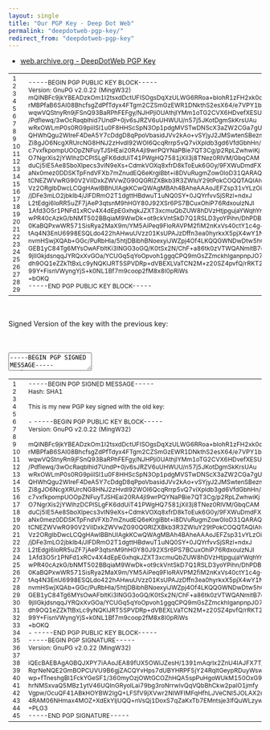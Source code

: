 ```yaml
---
layout: single
title: "Our PGP Key - Deep Dot Web"
permalink: "deepdotweb-pgp-key/"
redirect_from: "deepdotweb-pgp-key"
---
```



* [web.archive.org - DeepDotWeb PGP Key](https://web.archive.org/web/20190212015104/https://www.deepdotweb.com/our-pgp-key/)


<div class="crayon-main" style="">
<table class="crayon-table">
<tr class="crayon-row">
<td class="crayon-nums " data-settings="show">
<div class="crayon-nums-content" style="font-size: 12px !important; line-height: 15px !important;"><div class="crayon-num" data-line="crayon-5cbfd8f7e05b8939031947-1">1</div><div class="crayon-num crayon-striped-num" data-line="crayon-5cbfd8f7e05b8939031947-2">2</div><div class="crayon-num" data-line="crayon-5cbfd8f7e05b8939031947-3">3</div><div class="crayon-num crayon-striped-num" data-line="crayon-5cbfd8f7e05b8939031947-4">4</div><div class="crayon-num" data-line="crayon-5cbfd8f7e05b8939031947-5">5</div><div class="crayon-num crayon-striped-num" data-line="crayon-5cbfd8f7e05b8939031947-6">6</div><div class="crayon-num" data-line="crayon-5cbfd8f7e05b8939031947-7">7</div><div class="crayon-num crayon-striped-num" data-line="crayon-5cbfd8f7e05b8939031947-8">8</div><div class="crayon-num" data-line="crayon-5cbfd8f7e05b8939031947-9">9</div><div class="crayon-num crayon-striped-num" data-line="crayon-5cbfd8f7e05b8939031947-10">10</div><div class="crayon-num" data-line="crayon-5cbfd8f7e05b8939031947-11">11</div><div class="crayon-num crayon-striped-num" data-line="crayon-5cbfd8f7e05b8939031947-12">12</div><div class="crayon-num" data-line="crayon-5cbfd8f7e05b8939031947-13">13</div><div class="crayon-num crayon-striped-num" data-line="crayon-5cbfd8f7e05b8939031947-14">14</div><div class="crayon-num" data-line="crayon-5cbfd8f7e05b8939031947-15">15</div><div class="crayon-num crayon-striped-num" data-line="crayon-5cbfd8f7e05b8939031947-16">16</div><div class="crayon-num" data-line="crayon-5cbfd8f7e05b8939031947-17">17</div><div class="crayon-num crayon-striped-num" data-line="crayon-5cbfd8f7e05b8939031947-18">18</div><div class="crayon-num" data-line="crayon-5cbfd8f7e05b8939031947-19">19</div><div class="crayon-num crayon-striped-num" data-line="crayon-5cbfd8f7e05b8939031947-20">20</div><div class="crayon-num" data-line="crayon-5cbfd8f7e05b8939031947-21">21</div><div class="crayon-num crayon-striped-num" data-line="crayon-5cbfd8f7e05b8939031947-22">22</div><div class="crayon-num" data-line="crayon-5cbfd8f7e05b8939031947-23">23</div><div class="crayon-num crayon-striped-num" data-line="crayon-5cbfd8f7e05b8939031947-24">24</div><div class="crayon-num" data-line="crayon-5cbfd8f7e05b8939031947-25">25</div><div class="crayon-num crayon-striped-num" data-line="crayon-5cbfd8f7e05b8939031947-26">26</div><div class="crayon-num" data-line="crayon-5cbfd8f7e05b8939031947-27">27</div><div class="crayon-num crayon-striped-num" data-line="crayon-5cbfd8f7e05b8939031947-28">28</div><div class="crayon-num" data-line="crayon-5cbfd8f7e05b8939031947-29">29</div></div>
</td>
<td class="crayon-code"><div class="crayon-pre" style="font-size: 12px !important; line-height: 15px !important; -moz-tab-size:4; -o-tab-size:4; -webkit-tab-size:4; tab-size:4;"><div class="crayon-line" id="crayon-5cbfd8f7e05b8939031947-1"><span class="crayon-o">--</span><span class="crayon-o">--</span><span class="crayon-o">-</span><span class="crayon-e">BEGIN </span><span class="crayon-e">PGP </span><span class="crayon-m">PUBLIC</span><span class="crayon-h"> </span><span class="crayon-e">KEY </span><span class="crayon-v">BLOCK</span><span class="crayon-o">--</span><span class="crayon-o">--</span><span class="crayon-o">-</span></div><div class="crayon-line crayon-striped-line" id="crayon-5cbfd8f7e05b8939031947-2"><span class="crayon-v">Version</span><span class="crayon-o">:</span><span class="crayon-h"> </span><span class="crayon-e">GnuPG </span><span class="crayon-v">v2</span><span class="crayon-sy">.</span><span class="crayon-cn">0.22</span><span class="crayon-h"> </span><span class="crayon-sy">(</span><span class="crayon-v">MingW32</span><span class="crayon-sy">)</span></div><div class="crayon-line" id="crayon-5cbfd8f7e05b8939031947-3"><span class="crayon-h"> </span></div><div class="crayon-line crayon-striped-line" id="crayon-5cbfd8f7e05b8939031947-4"><span class="crayon-v">mQINBFc9jkYBEADzkOm1I2tsxdDctUFISOgsDqXzULWG6RRoa</span><span class="crayon-o">+</span><span class="crayon-e">bIohR1zFH2xk0d</span></div><div class="crayon-line" id="crayon-5cbfd8f7e05b8939031947-5"><span class="crayon-v">rMBPfaB6SAl08BhcfsgZdPfTdyx4FTgm2CZSmGzEWR1DNkthS2esX64</span><span class="crayon-o">/</span><span class="crayon-e">e7VPY1bz</span></div><div class="crayon-line crayon-striped-line" id="crayon-5cbfd8f7e05b8939031947-6"><span class="crayon-v">wqwVQStnyRn9jFSnQ93BaRPhFEFgy</span><span class="crayon-o">/</span><span class="crayon-v">NJHPji0UAthjlYMm1oTG2CVX6HDvefXESU</span></div><div class="crayon-line" id="crayon-5cbfd8f7e05b8939031947-7"><span class="crayon-o">/</span><span class="crayon-v">Pdflewq</span><span class="crayon-o">/</span><span class="crayon-cn">3wOcRaqblhid7UndP</span><span class="crayon-o">+</span><span class="crayon-cn">0jv6sJRZV6uUHWUU</span><span class="crayon-o">/</span><span class="crayon-e">n57j5JKotDgmSkKrsUAu</span></div><div class="crayon-line crayon-striped-line" id="crayon-5cbfd8f7e05b8939031947-8"><span class="crayon-e">wRxOWLmP0s0RG9piiISl1u0F8HHScSpN3Op1pdgMVSTwDNScX3aZW2CGa7gUDfmB</span></div><div class="crayon-line" id="crayon-5cbfd8f7e05b8939031947-9"><span class="crayon-v">QHWhQgu2WIreF4DeA5Y7cDdgD8qPpoVbasidJVv2kAo</span><span class="crayon-o">+</span><span class="crayon-e">vSYjyJ2JMSwtenSBezmN</span></div><div class="crayon-line crayon-striped-line" id="crayon-5cbfd8f7e05b8939031947-10"><span class="crayon-v">Zi8gJO6NcgXRUrcNG8HNJ2zHvdI92WOI6QcqRrrp5vQ7viXpldb3gd6VfdGbhHn</span><span class="crayon-o">/</span></div><div class="crayon-line" id="crayon-5cbfd8f7e05b8939031947-11"><span class="crayon-v">c7vxfkpompUOOpZNFuyTJSHEai20RA4jl9wrPQYNaPBie7QT3Cg</span><span class="crayon-o">/</span><span class="crayon-e">p2RpLZwhwiKj</span></div><div class="crayon-line crayon-striped-line" id="crayon-5cbfd8f7e05b8939031947-12"><span class="crayon-v">O7NgrXis2jYWIhzDCPISLgFK6ddUiT41PWgHQ7581jXil3j8TNez0RlVM</span><span class="crayon-o">/</span><span class="crayon-e">GbqCAM</span></div><div class="crayon-line" id="crayon-5cbfd8f7e05b8939031947-13"><span class="crayon-v">duCj5IE5Ae8SboXlpecs3vIN9eXs</span><span class="crayon-o">+</span><span class="crayon-v">CdmkVOXq8xfrD8kToEuk6G0y</span><span class="crayon-o">/</span><span class="crayon-cn">9FXWuDmdFX</span></div><div class="crayon-line crayon-striped-line" id="crayon-5cbfd8f7e05b8939031947-14"><span class="crayon-v">aNx0mez0DDSKTpFndVFXb7mZnudEQ6eKrgiBbt</span><span class="crayon-o">+</span><span class="crayon-e">i8DVuRugmZow0IoD31QARAQAB</span></div><div class="crayon-line" id="crayon-5cbfd8f7e05b8939031947-15"><span class="crayon-e">tCNEZWVwRG90V2ViIDxkZWVwZG90QGRlZXBkb3R3ZWIuY29tPokCOQQTAQIAIwUC</span></div><div class="crayon-line crayon-striped-line" id="crayon-5cbfd8f7e05b8939031947-16"><span class="crayon-v">Vz2ORgIbDwcLCQgHAwIBBhUIAgkKCwQWAgMBAh4BAheAAAoJEFZsp31vYLzOir0P</span></div><div class="crayon-line" id="crayon-5cbfd8f7e05b8939031947-17"><span class="crayon-o">/</span><span class="crayon-v">jDFe3mLO2jbkIb4</span><span class="crayon-o">/</span><span class="crayon-v">JlFDRmO2T1dgttHBdwuT1uNQ0SY</span><span class="crayon-o">+</span><span class="crayon-cn">0JQYrfvvSjSRzl</span><span class="crayon-o">+</span><span class="crayon-e">ndxJ</span></div><div class="crayon-line crayon-striped-line" id="crayon-5cbfd8f7e05b8939031947-18"><span class="crayon-i">L2tEdgi6IoRR5uZF7jAeP3qtsnM9hHGY80J92XSr6PS7BCuxOhiP76RdxoulzNJI</span></div><div class="crayon-line" id="crayon-5cbfd8f7e05b8939031947-19"><span class="crayon-cn">1Afd3O5r1PNFd1xRCv4X4dEpEGxhqkJZXT3xcmuQbZUW8hDVzHtjpgujaYWqhYr2</span></div><div class="crayon-line crayon-striped-line" id="crayon-5cbfd8f7e05b8939031947-20"><span class="crayon-v">wPR40cAzkG</span><span class="crayon-o">/</span><span class="crayon-v">bNMT502BBqiaM9WwDk</span><span class="crayon-o">+</span><span class="crayon-v">ot9ckVntSkD7Q1RSLD3yoYPihn</span><span class="crayon-o">/</span><span class="crayon-i">DhPDBWD</span></div><div class="crayon-line" id="crayon-5cbfd8f7e05b8939031947-21"><span class="crayon-cn">0KaBQPxwWR571SisRya2MaX9m</span><span class="crayon-o">/</span><span class="crayon-v">YM5AiPeq9FloRAVPM2fiM2nKxVs40ctY1c4g</span><span class="crayon-o">+</span><span class="crayon-i">F</span></div><div class="crayon-line crayon-striped-line" id="crayon-5cbfd8f7e05b8939031947-22"><span class="crayon-e">tAq4N3EnU6998ESQLdo422hAHwuUVzz01KsUPAJzDffn3ea0hyrkxX5pjX4wY1Np</span></div><div class="crayon-line" id="crayon-5cbfd8f7e05b8939031947-23"><span class="crayon-v">nvmHSwjXQAb</span><span class="crayon-o">+</span><span class="crayon-v">GGc</span><span class="crayon-o">/</span><span class="crayon-v">PuRbHla</span><span class="crayon-o">/</span><span class="crayon-cn">5htjDBibhBNoexyiJWZpj4Of4LKQQGWNDwDtw5h0</span></div><div class="crayon-line crayon-striped-line" id="crayon-5cbfd8f7e05b8939031947-24"><span class="crayon-v">GEB1yC84Tg6MYsOwAFbltKi3lNGG3oGQ</span><span class="crayon-o">/</span><span class="crayon-v">K0tSx2N</span><span class="crayon-o">/</span><span class="crayon-v">ChF</span><span class="crayon-o">+</span><span class="crayon-i">a86tk0zVTWQANmitB7q</span></div><div class="crayon-line" id="crayon-5cbfd8f7e05b8939031947-25"><span class="crayon-cn">9jlIGkjdsnqqJYRQxXvGOa</span><span class="crayon-o">/</span><span class="crayon-e">YCUGq5qYoOpvoh1ggqCPQ9mGsZZmckhIganpnpJO7</span></div><div class="crayon-line crayon-striped-line" id="crayon-5cbfd8f7e05b8939031947-26"><span class="crayon-v">dh9OQ1eZZkTtBxLc9yNQKlJRT5SPVDRp</span><span class="crayon-o">+</span><span class="crayon-v">dVBEXLVaTCN2M</span><span class="crayon-o">+</span><span class="crayon-v">z20SZ4pvfQ</span><span class="crayon-o">/</span><span class="crayon-i">rRKT2J</span></div><div class="crayon-line" id="crayon-5cbfd8f7e05b8939031947-27"><span class="crayon-cn">99Y</span><span class="crayon-o">+</span><span class="crayon-v">FisnVWyngYjS</span><span class="crayon-o">+</span><span class="crayon-v">k0NL1Bf7m9coop2fM8x8I0pRiWs</span></div><div class="crayon-line crayon-striped-line" id="crayon-5cbfd8f7e05b8939031947-28"><span class="crayon-o">=</span><span class="crayon-v">bOKQ</span></div><div class="crayon-line" id="crayon-5cbfd8f7e05b8939031947-29"><span class="crayon-o">--</span><span class="crayon-o">--</span><span class="crayon-o">-</span><span class="crayon-st">END</span><span class="crayon-h"> </span><span class="crayon-e">PGP </span><span class="crayon-m">PUBLIC</span><span class="crayon-h"> </span><span class="crayon-e">KEY </span><span class="crayon-v">BLOCK</span><span class="crayon-o">--</span><span class="crayon-o">--</span><span class="crayon-o">-</span></div></div></td>
</tr>
</table>
</div>
</div>

<p>
&nbsp;</p>
<p>Signed Version of the key with the previous key:<br />

<div id="crayon-5cbfd8f7e05cc318082841" class="crayon-syntax crayon-theme-classic crayon-font-monaco crayon-os-pc print-yes notranslate" data-settings=" minimize scroll-mouseover" style=" margin-top: 12px; margin-bottom: 12px; font-size: 12px !important; line-height: 15px !important;">
<div class="crayon-toolbar" data-settings=" mouseover overlay hide delay" style="font-size: 12px !important;height: 18px !important; line-height: 18px !important;"><span class="crayon-title"></span>
<div class="crayon-tools" style="font-size: 12px !important;height: 18px !important; line-height: 18px !important;"><div class="crayon-button crayon-nums-button" title="Toggle Line Numbers"><div class="crayon-button-icon"></div></div><div class="crayon-button crayon-plain-button" title="Toggle Plain Code"><div class="crayon-button-icon"></div></div><div class="crayon-button crayon-wrap-button" title="Toggle Line Wrap"><div class="crayon-button-icon"></div></div><div class="crayon-button crayon-expand-button" title="Expand Code"><div class="crayon-button-icon"></div></div><div class="crayon-button crayon-copy-button" title="Copy"><div class="crayon-button-icon"></div></div><div class="crayon-button crayon-popup-button" title="Open Code In New Window"><div class="crayon-button-icon"></div></div></div></div>
<div class="crayon-info" style="min-height: 16.8px !important; line-height: 16.8px !important;"></div>
<div class="crayon-plain-wrap"><textarea wrap="soft" class="crayon-plain print-no" data-settings="dblclick" readonly style="-moz-tab-size:4; -o-tab-size:4; -webkit-tab-size:4; tab-size:4; font-size: 12px !important; line-height: 15px !important;">
-----BEGIN PGP SIGNED MESSAGE-----
Hash: SHA1

This is my new PGP key signed with the old key:

- -----BEGIN PGP PUBLIC KEY BLOCK-----
Version: GnuPG v2.0.22 (MingW32)

mQINBFc9jkYBEADzkOm1I2tsxdDctUFISOgsDqXzULWG6RRoa+bIohR1zFH2xk0d
rMBPfaB6SAl08BhcfsgZdPfTdyx4FTgm2CZSmGzEWR1DNkthS2esX64/e7VPY1bz
wqwVQStnyRn9jFSnQ93BaRPhFEFgy/NJHPji0UAthjlYMm1oTG2CVX6HDvefXESU
/Pdflewq/3wOcRaqblhid7UndP+0jv6sJRZV6uUHWUU/n57j5JKotDgmSkKrsUAu
wRxOWLmP0s0RG9piiISl1u0F8HHScSpN3Op1pdgMVSTwDNScX3aZW2CGa7gUDfmB
QHWhQgu2WIreF4DeA5Y7cDdgD8qPpoVbasidJVv2kAo+vSYjyJ2JMSwtenSBezmN
Zi8gJO6NcgXRUrcNG8HNJ2zHvdI92WOI6QcqRrrp5vQ7viXpldb3gd6VfdGbhHn/
c7vxfkpompUOOpZNFuyTJSHEai20RA4jl9wrPQYNaPBie7QT3Cg/p2RpLZwhwiKj
O7NgrXis2jYWIhzDCPISLgFK6ddUiT41PWgHQ7581jXil3j8TNez0RlVM/GbqCAM
duCj5IE5Ae8SboXlpecs3vIN9eXs+CdmkVOXq8xfrD8kToEuk6G0y/9FXWuDmdFX
aNx0mez0DDSKTpFndVFXb7mZnudEQ6eKrgiBbt+i8DVuRugmZow0IoD31QARAQAB
tCNEZWVwRG90V2ViIDxkZWVwZG90QGRlZXBkb3R3ZWIuY29tPokCOQQTAQIAIwUC
Vz2ORgIbDwcLCQgHAwIBBhUIAgkKCwQWAgMBAh4BAheAAAoJEFZsp31vYLzOir0P
/jDFe3mLO2jbkIb4/JlFDRmO2T1dgttHBdwuT1uNQ0SY+0JQYrfvvSjSRzl+ndxJ
L2tEdgi6IoRR5uZF7jAeP3qtsnM9hHGY80J92XSr6PS7BCuxOhiP76RdxoulzNJI
1Afd3O5r1PNFd1xRCv4X4dEpEGxhqkJZXT3xcmuQbZUW8hDVzHtjpgujaYWqhYr2
wPR40cAzkG/bNMT502BBqiaM9WwDk+ot9ckVntSkD7Q1RSLD3yoYPihn/DhPDBWD
0KaBQPxwWR571SisRya2MaX9m/YM5AiPeq9FloRAVPM2fiM2nKxVs40ctY1c4g+F
tAq4N3EnU6998ESQLdo422hAHwuUVzz01KsUPAJzDffn3ea0hyrkxX5pjX4wY1Np
nvmHSwjXQAb+GGc/PuRbHla/5htjDBibhBNoexyiJWZpj4Of4LKQQGWNDwDtw5h0
GEB1yC84Tg6MYsOwAFbltKi3lNGG3oGQ/K0tSx2N/ChF+a86tk0zVTWQANmitB7q
9jlIGkjdsnqqJYRQxXvGOa/YCUGq5qYoOpvoh1ggqCPQ9mGsZZmckhIganpnpJO7
dh9OQ1eZZkTtBxLc9yNQKlJRT5SPVDRp+dVBEXLVaTCN2M+z20SZ4pvfQ/rRKT2J
99Y+FisnVWyngYjS+k0NL1Bf7m9coop2fM8x8I0pRiWs
=bOKQ
- -----END PGP PUBLIC KEY BLOCK-----
-----BEGIN PGP SIGNATURE-----
Version: GnuPG v2.0.22 (MingW32)

iQEcBAEBAgAGBQJXPY7iAAoJEA89fUX5OWiJZesH/1391mAqrlx2ZnU4IAJFX7T/
RqrNeNQE2GmBOPCUVU9B6gjZACQYvHps7dUBYHRPF5jY24RqltGeypRDuyWsw23P
wp+fTneshgBl1FckYGeSF1/360myOzjOWtGCOZhHQA5spPuHgoWUkM150OxG9u68
hrNMSxvaQ5MBz1ytV46UQInGRyolLai79bg3roNrrwIvQqVQbBhCkw2paIO1jmfy
Vgpw/OcuQF41ABkHOYBW2IgQ+LFSfV9jXVwr2NIWFIMFqHfhLJVeCNI5JOLAX2rc
4RAM06NHmax4MOZ+XdEkYljUQQ+nVsQj1DoxS7qZaKxTb7EMntsje3IfQuWLzyw=
=PLG3
-----END PGP SIGNATURE-----</textarea></div>
<div class="crayon-main" style="">
<table class="crayon-table">
<tr class="crayon-row">
<td class="crayon-nums " data-settings="show">
<div class="crayon-nums-content" style="font-size: 12px !important; line-height: 15px !important;"><div class="crayon-num" data-line="crayon-5cbfd8f7e05cc318082841-1">1</div><div class="crayon-num crayon-striped-num" data-line="crayon-5cbfd8f7e05cc318082841-2">2</div><div class="crayon-num" data-line="crayon-5cbfd8f7e05cc318082841-3">3</div><div class="crayon-num crayon-striped-num" data-line="crayon-5cbfd8f7e05cc318082841-4">4</div><div class="crayon-num" data-line="crayon-5cbfd8f7e05cc318082841-5">5</div><div class="crayon-num crayon-striped-num" data-line="crayon-5cbfd8f7e05cc318082841-6">6</div><div class="crayon-num" data-line="crayon-5cbfd8f7e05cc318082841-7">7</div><div class="crayon-num crayon-striped-num" data-line="crayon-5cbfd8f7e05cc318082841-8">8</div><div class="crayon-num" data-line="crayon-5cbfd8f7e05cc318082841-9">9</div><div class="crayon-num crayon-striped-num" data-line="crayon-5cbfd8f7e05cc318082841-10">10</div><div class="crayon-num" data-line="crayon-5cbfd8f7e05cc318082841-11">11</div><div class="crayon-num crayon-striped-num" data-line="crayon-5cbfd8f7e05cc318082841-12">12</div><div class="crayon-num" data-line="crayon-5cbfd8f7e05cc318082841-13">13</div><div class="crayon-num crayon-striped-num" data-line="crayon-5cbfd8f7e05cc318082841-14">14</div><div class="crayon-num" data-line="crayon-5cbfd8f7e05cc318082841-15">15</div><div class="crayon-num crayon-striped-num" data-line="crayon-5cbfd8f7e05cc318082841-16">16</div><div class="crayon-num" data-line="crayon-5cbfd8f7e05cc318082841-17">17</div><div class="crayon-num crayon-striped-num" data-line="crayon-5cbfd8f7e05cc318082841-18">18</div><div class="crayon-num" data-line="crayon-5cbfd8f7e05cc318082841-19">19</div><div class="crayon-num crayon-striped-num" data-line="crayon-5cbfd8f7e05cc318082841-20">20</div><div class="crayon-num" data-line="crayon-5cbfd8f7e05cc318082841-21">21</div><div class="crayon-num crayon-striped-num" data-line="crayon-5cbfd8f7e05cc318082841-22">22</div><div class="crayon-num" data-line="crayon-5cbfd8f7e05cc318082841-23">23</div><div class="crayon-num crayon-striped-num" data-line="crayon-5cbfd8f7e05cc318082841-24">24</div><div class="crayon-num" data-line="crayon-5cbfd8f7e05cc318082841-25">25</div><div class="crayon-num crayon-striped-num" data-line="crayon-5cbfd8f7e05cc318082841-26">26</div><div class="crayon-num" data-line="crayon-5cbfd8f7e05cc318082841-27">27</div><div class="crayon-num crayon-striped-num" data-line="crayon-5cbfd8f7e05cc318082841-28">28</div><div class="crayon-num" data-line="crayon-5cbfd8f7e05cc318082841-29">29</div><div class="crayon-num crayon-striped-num" data-line="crayon-5cbfd8f7e05cc318082841-30">30</div><div class="crayon-num" data-line="crayon-5cbfd8f7e05cc318082841-31">31</div><div class="crayon-num crayon-striped-num" data-line="crayon-5cbfd8f7e05cc318082841-32">32</div><div class="crayon-num" data-line="crayon-5cbfd8f7e05cc318082841-33">33</div><div class="crayon-num crayon-striped-num" data-line="crayon-5cbfd8f7e05cc318082841-34">34</div><div class="crayon-num" data-line="crayon-5cbfd8f7e05cc318082841-35">35</div><div class="crayon-num crayon-striped-num" data-line="crayon-5cbfd8f7e05cc318082841-36">36</div><div class="crayon-num" data-line="crayon-5cbfd8f7e05cc318082841-37">37</div><div class="crayon-num crayon-striped-num" data-line="crayon-5cbfd8f7e05cc318082841-38">38</div><div class="crayon-num" data-line="crayon-5cbfd8f7e05cc318082841-39">39</div><div class="crayon-num crayon-striped-num" data-line="crayon-5cbfd8f7e05cc318082841-40">40</div><div class="crayon-num" data-line="crayon-5cbfd8f7e05cc318082841-41">41</div><div class="crayon-num crayon-striped-num" data-line="crayon-5cbfd8f7e05cc318082841-42">42</div><div class="crayon-num" data-line="crayon-5cbfd8f7e05cc318082841-43">43</div><div class="crayon-num crayon-striped-num" data-line="crayon-5cbfd8f7e05cc318082841-44">44</div><div class="crayon-num" data-line="crayon-5cbfd8f7e05cc318082841-45">45</div></div>
</td>
<td class="crayon-code"><div class="crayon-pre" style="font-size: 12px !important; line-height: 15px !important; -moz-tab-size:4; -o-tab-size:4; -webkit-tab-size:4; tab-size:4;"><div class="crayon-line" id="crayon-5cbfd8f7e05cc318082841-1"><span class="crayon-o">--</span><span class="crayon-o">--</span><span class="crayon-o">-</span><span class="crayon-e">BEGIN </span><span class="crayon-e">PGP </span><span class="crayon-t">SIGNED</span><span class="crayon-h"> </span><span class="crayon-v">MESSAGE</span><span class="crayon-o">--</span><span class="crayon-o">--</span><span class="crayon-o">-</span></div><div class="crayon-line crayon-striped-line" id="crayon-5cbfd8f7e05cc318082841-2"><span class="crayon-v">Hash</span><span class="crayon-o">:</span><span class="crayon-h"> </span><span class="crayon-e">SHA1</span></div><div class="crayon-line" id="crayon-5cbfd8f7e05cc318082841-3">&nbsp;</div><div class="crayon-line crayon-striped-line" id="crayon-5cbfd8f7e05cc318082841-4"><span class="crayon-r">This</span><span class="crayon-h"> </span><span class="crayon-st">is</span><span class="crayon-h"> </span><span class="crayon-e">my </span><span class="crayon-r">new</span><span class="crayon-h"> </span><span class="crayon-e">PGP </span><span class="crayon-e">key </span><span class="crayon-t">signed</span><span class="crayon-h"> </span><span class="crayon-e">with </span><span class="crayon-e">the </span><span class="crayon-e">old </span><span class="crayon-v">key</span><span class="crayon-o">:</span></div><div class="crayon-line" id="crayon-5cbfd8f7e05cc318082841-5">&nbsp;</div><div class="crayon-line crayon-striped-line" id="crayon-5cbfd8f7e05cc318082841-6"><span class="crayon-o">-</span><span class="crayon-h"> </span><span class="crayon-o">--</span><span class="crayon-o">--</span><span class="crayon-o">-</span><span class="crayon-e">BEGIN </span><span class="crayon-e">PGP </span><span class="crayon-m">PUBLIC</span><span class="crayon-h"> </span><span class="crayon-e">KEY </span><span class="crayon-v">BLOCK</span><span class="crayon-o">--</span><span class="crayon-o">--</span><span class="crayon-o">-</span></div><div class="crayon-line" id="crayon-5cbfd8f7e05cc318082841-7"><span class="crayon-v">Version</span><span class="crayon-o">:</span><span class="crayon-h"> </span><span class="crayon-e">GnuPG </span><span class="crayon-v">v2</span><span class="crayon-sy">.</span><span class="crayon-cn">0.22</span><span class="crayon-h"> </span><span class="crayon-sy">(</span><span class="crayon-v">MingW32</span><span class="crayon-sy">)</span></div><div class="crayon-line crayon-striped-line" id="crayon-5cbfd8f7e05cc318082841-8">&nbsp;</div><div class="crayon-line" id="crayon-5cbfd8f7e05cc318082841-9"><span class="crayon-v">mQINBFc9jkYBEADzkOm1I2tsxdDctUFISOgsDqXzULWG6RRoa</span><span class="crayon-o">+</span><span class="crayon-e">bIohR1zFH2xk0d</span></div><div class="crayon-line crayon-striped-line" id="crayon-5cbfd8f7e05cc318082841-10"><span class="crayon-v">rMBPfaB6SAl08BhcfsgZdPfTdyx4FTgm2CZSmGzEWR1DNkthS2esX64</span><span class="crayon-o">/</span><span class="crayon-e">e7VPY1bz</span></div><div class="crayon-line" id="crayon-5cbfd8f7e05cc318082841-11"><span class="crayon-v">wqwVQStnyRn9jFSnQ93BaRPhFEFgy</span><span class="crayon-o">/</span><span class="crayon-v">NJHPji0UAthjlYMm1oTG2CVX6HDvefXESU</span></div><div class="crayon-line crayon-striped-line" id="crayon-5cbfd8f7e05cc318082841-12"><span class="crayon-o">/</span><span class="crayon-v">Pdflewq</span><span class="crayon-o">/</span><span class="crayon-cn">3wOcRaqblhid7UndP</span><span class="crayon-o">+</span><span class="crayon-cn">0jv6sJRZV6uUHWUU</span><span class="crayon-o">/</span><span class="crayon-e">n57j5JKotDgmSkKrsUAu</span></div><div class="crayon-line" id="crayon-5cbfd8f7e05cc318082841-13"><span class="crayon-e">wRxOWLmP0s0RG9piiISl1u0F8HHScSpN3Op1pdgMVSTwDNScX3aZW2CGa7gUDfmB</span></div><div class="crayon-line crayon-striped-line" id="crayon-5cbfd8f7e05cc318082841-14"><span class="crayon-v">QHWhQgu2WIreF4DeA5Y7cDdgD8qPpoVbasidJVv2kAo</span><span class="crayon-o">+</span><span class="crayon-e">vSYjyJ2JMSwtenSBezmN</span></div><div class="crayon-line" id="crayon-5cbfd8f7e05cc318082841-15"><span class="crayon-v">Zi8gJO6NcgXRUrcNG8HNJ2zHvdI92WOI6QcqRrrp5vQ7viXpldb3gd6VfdGbhHn</span><span class="crayon-o">/</span></div><div class="crayon-line crayon-striped-line" id="crayon-5cbfd8f7e05cc318082841-16"><span class="crayon-v">c7vxfkpompUOOpZNFuyTJSHEai20RA4jl9wrPQYNaPBie7QT3Cg</span><span class="crayon-o">/</span><span class="crayon-e">p2RpLZwhwiKj</span></div><div class="crayon-line" id="crayon-5cbfd8f7e05cc318082841-17"><span class="crayon-v">O7NgrXis2jYWIhzDCPISLgFK6ddUiT41PWgHQ7581jXil3j8TNez0RlVM</span><span class="crayon-o">/</span><span class="crayon-e">GbqCAM</span></div><div class="crayon-line crayon-striped-line" id="crayon-5cbfd8f7e05cc318082841-18"><span class="crayon-v">duCj5IE5Ae8SboXlpecs3vIN9eXs</span><span class="crayon-o">+</span><span class="crayon-v">CdmkVOXq8xfrD8kToEuk6G0y</span><span class="crayon-o">/</span><span class="crayon-cn">9FXWuDmdFX</span></div><div class="crayon-line" id="crayon-5cbfd8f7e05cc318082841-19"><span class="crayon-v">aNx0mez0DDSKTpFndVFXb7mZnudEQ6eKrgiBbt</span><span class="crayon-o">+</span><span class="crayon-e">i8DVuRugmZow0IoD31QARAQAB</span></div><div class="crayon-line crayon-striped-line" id="crayon-5cbfd8f7e05cc318082841-20"><span class="crayon-e">tCNEZWVwRG90V2ViIDxkZWVwZG90QGRlZXBkb3R3ZWIuY29tPokCOQQTAQIAIwUC</span></div><div class="crayon-line" id="crayon-5cbfd8f7e05cc318082841-21"><span class="crayon-v">Vz2ORgIbDwcLCQgHAwIBBhUIAgkKCwQWAgMBAh4BAheAAAoJEFZsp31vYLzOir0P</span></div><div class="crayon-line crayon-striped-line" id="crayon-5cbfd8f7e05cc318082841-22"><span class="crayon-o">/</span><span class="crayon-v">jDFe3mLO2jbkIb4</span><span class="crayon-o">/</span><span class="crayon-v">JlFDRmO2T1dgttHBdwuT1uNQ0SY</span><span class="crayon-o">+</span><span class="crayon-cn">0JQYrfvvSjSRzl</span><span class="crayon-o">+</span><span class="crayon-e">ndxJ</span></div><div class="crayon-line" id="crayon-5cbfd8f7e05cc318082841-23"><span class="crayon-i">L2tEdgi6IoRR5uZF7jAeP3qtsnM9hHGY80J92XSr6PS7BCuxOhiP76RdxoulzNJI</span></div><div class="crayon-line crayon-striped-line" id="crayon-5cbfd8f7e05cc318082841-24"><span class="crayon-cn">1Afd3O5r1PNFd1xRCv4X4dEpEGxhqkJZXT3xcmuQbZUW8hDVzHtjpgujaYWqhYr2</span></div><div class="crayon-line" id="crayon-5cbfd8f7e05cc318082841-25"><span class="crayon-v">wPR40cAzkG</span><span class="crayon-o">/</span><span class="crayon-v">bNMT502BBqiaM9WwDk</span><span class="crayon-o">+</span><span class="crayon-v">ot9ckVntSkD7Q1RSLD3yoYPihn</span><span class="crayon-o">/</span><span class="crayon-i">DhPDBWD</span></div><div class="crayon-line crayon-striped-line" id="crayon-5cbfd8f7e05cc318082841-26"><span class="crayon-cn">0KaBQPxwWR571SisRya2MaX9m</span><span class="crayon-o">/</span><span class="crayon-v">YM5AiPeq9FloRAVPM2fiM2nKxVs40ctY1c4g</span><span class="crayon-o">+</span><span class="crayon-i">F</span></div><div class="crayon-line" id="crayon-5cbfd8f7e05cc318082841-27"><span class="crayon-e">tAq4N3EnU6998ESQLdo422hAHwuUVzz01KsUPAJzDffn3ea0hyrkxX5pjX4wY1Np</span></div><div class="crayon-line crayon-striped-line" id="crayon-5cbfd8f7e05cc318082841-28"><span class="crayon-v">nvmHSwjXQAb</span><span class="crayon-o">+</span><span class="crayon-v">GGc</span><span class="crayon-o">/</span><span class="crayon-v">PuRbHla</span><span class="crayon-o">/</span><span class="crayon-cn">5htjDBibhBNoexyiJWZpj4Of4LKQQGWNDwDtw5h0</span></div><div class="crayon-line" id="crayon-5cbfd8f7e05cc318082841-29"><span class="crayon-v">GEB1yC84Tg6MYsOwAFbltKi3lNGG3oGQ</span><span class="crayon-o">/</span><span class="crayon-v">K0tSx2N</span><span class="crayon-o">/</span><span class="crayon-v">ChF</span><span class="crayon-o">+</span><span class="crayon-i">a86tk0zVTWQANmitB7q</span></div><div class="crayon-line crayon-striped-line" id="crayon-5cbfd8f7e05cc318082841-30"><span class="crayon-cn">9jlIGkjdsnqqJYRQxXvGOa</span><span class="crayon-o">/</span><span class="crayon-e">YCUGq5qYoOpvoh1ggqCPQ9mGsZZmckhIganpnpJO7</span></div><div class="crayon-line" id="crayon-5cbfd8f7e05cc318082841-31"><span class="crayon-v">dh9OQ1eZZkTtBxLc9yNQKlJRT5SPVDRp</span><span class="crayon-o">+</span><span class="crayon-v">dVBEXLVaTCN2M</span><span class="crayon-o">+</span><span class="crayon-v">z20SZ4pvfQ</span><span class="crayon-o">/</span><span class="crayon-i">rRKT2J</span></div><div class="crayon-line crayon-striped-line" id="crayon-5cbfd8f7e05cc318082841-32"><span class="crayon-cn">99Y</span><span class="crayon-o">+</span><span class="crayon-v">FisnVWyngYjS</span><span class="crayon-o">+</span><span class="crayon-v">k0NL1Bf7m9coop2fM8x8I0pRiWs</span></div><div class="crayon-line" id="crayon-5cbfd8f7e05cc318082841-33"><span class="crayon-o">=</span><span class="crayon-v">bOKQ</span></div><div class="crayon-line crayon-striped-line" id="crayon-5cbfd8f7e05cc318082841-34"><span class="crayon-o">-</span><span class="crayon-h"> </span><span class="crayon-o">--</span><span class="crayon-o">--</span><span class="crayon-o">-</span><span class="crayon-st">END</span><span class="crayon-h"> </span><span class="crayon-e">PGP </span><span class="crayon-m">PUBLIC</span><span class="crayon-h"> </span><span class="crayon-e">KEY </span><span class="crayon-v">BLOCK</span><span class="crayon-o">--</span><span class="crayon-o">--</span><span class="crayon-o">-</span></div><div class="crayon-line" id="crayon-5cbfd8f7e05cc318082841-35"><span class="crayon-o">--</span><span class="crayon-o">--</span><span class="crayon-o">-</span><span class="crayon-e">BEGIN </span><span class="crayon-e">PGP </span><span class="crayon-v">SIGNATURE</span><span class="crayon-o">--</span><span class="crayon-o">--</span><span class="crayon-o">-</span></div><div class="crayon-line crayon-striped-line" id="crayon-5cbfd8f7e05cc318082841-36"><span class="crayon-v">Version</span><span class="crayon-o">:</span><span class="crayon-h"> </span><span class="crayon-e">GnuPG </span><span class="crayon-v">v2</span><span class="crayon-sy">.</span><span class="crayon-cn">0.22</span><span class="crayon-h"> </span><span class="crayon-sy">(</span><span class="crayon-v">MingW32</span><span class="crayon-sy">)</span></div><div class="crayon-line" id="crayon-5cbfd8f7e05cc318082841-37">&nbsp;</div><div class="crayon-line crayon-striped-line" id="crayon-5cbfd8f7e05cc318082841-38"><span class="crayon-v">iQEcBAEBAgAGBQJXPY7iAAoJEA89fUX5OWiJZesH</span><span class="crayon-o">/</span><span class="crayon-cn">1391mAqrlx2ZnU4IAJFX7T</span><span class="crayon-o">/</span></div><div class="crayon-line" id="crayon-5cbfd8f7e05cc318082841-39"><span class="crayon-e">RqrNeNQE2GmBOPCUVU9B6gjZACQYvHps7dUBYHRPF5jY24RqltGeypRDuyWsw23P</span></div><div class="crayon-line crayon-striped-line" id="crayon-5cbfd8f7e05cc318082841-40"><span class="crayon-v">wp</span><span class="crayon-o">+</span><span class="crayon-v">fTneshgBl1FckYGeSF1</span><span class="crayon-o">/</span><span class="crayon-cn">360myOzjOWtGCOZhHQA5spPuHgoWUkM150OxG9u68</span></div><div class="crayon-line" id="crayon-5cbfd8f7e05cc318082841-41"><span class="crayon-e">hrNMSxvaQ5MBz1ytV46UQInGRyolLai79bg3roNrrwIvQqVQbBhCkw2paIO1jmfy</span></div><div class="crayon-line crayon-striped-line" id="crayon-5cbfd8f7e05cc318082841-42"><span class="crayon-v">Vgpw</span><span class="crayon-o">/</span><span class="crayon-v">OcuQF41ABkHOYBW2IgQ</span><span class="crayon-o">+</span><span class="crayon-i">LFSfV9jXVwr2NIWFIMFqHfhLJVeCNI5JOLAX2rc</span></div><div class="crayon-line" id="crayon-5cbfd8f7e05cc318082841-43"><span class="crayon-cn">4RAM06NHmax4MOZ</span><span class="crayon-o">+</span><span class="crayon-v">XdEkYljUQQ</span><span class="crayon-o">+</span><span class="crayon-v">nVsQj1DoxS7qZaKxTb7EMntsje3IfQuWLzyw</span><span class="crayon-o">=</span></div><div class="crayon-line crayon-striped-line" id="crayon-5cbfd8f7e05cc318082841-44"><span class="crayon-o">=</span><span class="crayon-v">PLG3</span></div><div class="crayon-line" id="crayon-5cbfd8f7e05cc318082841-45"><span class="crayon-o">--</span><span class="crayon-o">--</span><span class="crayon-o">-</span><span class="crayon-st">END</span><span class="crayon-h"> </span><span class="crayon-e">PGP </span><span class="crayon-v">SIGNATURE</span><span class="crayon-o">--</span><span class="crayon-o">--</span><span class="crayon-o">-</span></div></div></td>
</tr>
</table>
</div>
</div>

